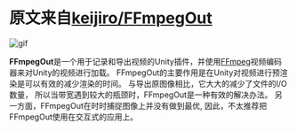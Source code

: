 # 原文来自[keijiro/FFmpegOut](https://github.com/keijiro/FFmpegOut)

![gif](http://i.imgur.com/bkQlFxX.gif)

**FFmpegOut**是一个用于记录和导出视频的Unity插件，并使用[FFmpeg]视频编码器来对Unity的视频进行加载。
FFmpegOut的主要作用是在Unity对视频进行预渲染是可以有效的减少渲染的时间。
与导出原图像相比，它大大的减少了文件的I/O数量，
所以当带宽遇到较大的瓶颈时，FFmpegOut是一种有效的解决办法。
另一方面，FFmpegOut在时时捕捉图像上并没有做到最优,
因此，不太推荐把FFmpegOut使用在交互式的应用上。

[FFmpeg]: https://ffmpeg.org/
